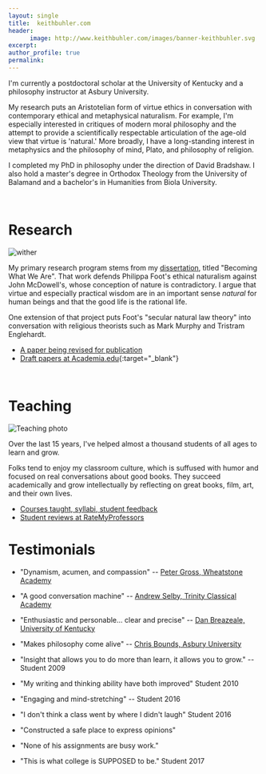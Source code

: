 ```yaml
---
layout: single
title:  keithbuhler.com
header:
      image: http://www.keithbuhler.com/images/banner-keithbuhler.svg
excerpt: 
author_profile: true
permalink:
---
```


I'm currently a postdoctoral scholar at the University of Kentucky and a philosophy instructor at Asbury University. 

My research puts an Aristotelian form of virtue ethics in conversation with contemporary ethical and metaphysical naturalism. For example, I'm especially interested in critiques of modern moral philosophy and the attempt to provide a scientifically respectable articulation of the age-old view that virtue is 'natural.'  More broadly, I have a long-standing interest in metaphysics and the philosophy of mind, Plato, and philosophy of religion. 

I completed my PhD in philosophy under the direction of David Bradshaw. I also hold a master's degree in Orthodox Theology from the University of Balamand and a bachelor's in Humanities from Biola University.
 
<br>

# Research 

![wither](http://www.keithbuhler.com/images/wither.jpg)

My primary research program stems from my [dissertation](/phd), titled "Becoming What We Are". That work defends Philippa Foot's ethical naturalism against John McDowell's, whose conception of nature is contradictory. I argue that virtue and especially practical wisdom are in an important sense *natural* for human beings and that the good life is the rational life.

One extension of that project puts Foot's "secular natural law theory" into conversation with religious theorists such as Mark Murphy and Tristram Englehardt. 

- [A paper being revised for publication](/publications)
- [Draft papers at Academia.edu](https://uky.academia.edu/KeithBuhler){:target="_blank"}


<br>


# Teaching

![Teaching photo](http://www.keithbuhler.com/images/keith-teaching2.png)

Over the last 15 years, I've helped almost a thousand students of all ages to learn and grow. 

Folks tend to enjoy my classroom culture, which is suffused with humor and focused on real conversations about good books. They succeed academically and grow intellectually by reflecting on great books, film, art, and their own lives. 

- [Courses taught, syllabi, student feedback](/teaching)
- [Student reviews at RateMyProfessors](http://www.ratemyprofessors.com/ShowRatings.jsp?tid=1822771)

# Testimonials

*  "Dynamism, acumen, and compassion"   -- [Peter Gross, Wheatstone Academy](http://www.wheatstoneministries.com/people/)

- "A good conversation machine" -- [Andrew Selby, Trinity Classical Academy](https://baylor.academia.edu/AndrewSelby)

* "Enthusiastic and personable... clear and precise" -- [Dan Breazeale, University of Kentucky](https://philosophy.as.uky.edu/users/breazeal)

* "Makes philosophy come alive" -- [Chris Bounds, Asbury University](https://www.asbury.edu/academics/departments/christian-studies-philosophy/faculty-staff/chris-bounds)

* "Insight that allows you to do more than learn, it allows you to grow." -- Student 2009

* "My writing and thinking ability have both improved" Student 2010

* "Engaging and mind-stretching" -- Student 2016

* "I don't think a class went by where I didn't laugh" Student 2016

* "Constructed a safe place to express opinions" 

* "None of his assignments are busy work."
 
* "This is what college is SUPPOSED to be." Student 2017




